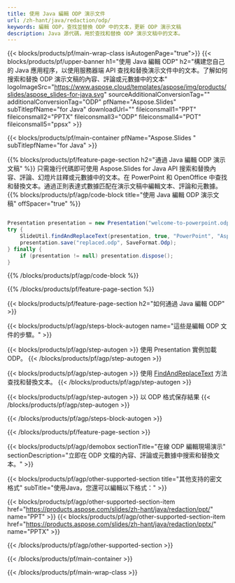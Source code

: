 ```yaml
---
title: 使用 Java 編輯 ODP 演示文件
url: /zh-hant/java/redaction/odp/
keywords: 編輯 ODP，查找並替換 ODP 中的文本，更新 ODP 演示文稿
description: Java 源代碼，用於查找和替換 ODP 演示文稿中的文本。
---
```


{{< blocks/products/pf/main-wrap-class isAutogenPage="true">}}
{{< blocks/products/pf/upper-banner h1="使用 Java 編輯 ODP" h2="構建您自己的 Java 應用程序，以使用服務器端 API 查找和替換演示文件中的文本。了解如何搜索和替換 ODP 演示文稿的內容、評論或元數據中的文本" logoImageSrc="https://www.aspose.cloud/templates/aspose/img/products/slides/aspose_slides-for-java.svg" sourceAdditionalConversionTag="" additionalConversionTag="ODP" pfName="Aspose.Slides" subTitlepfName="for Java" downloadUrl="" fileiconsmall1="PPT" fileiconsmall2="PPTX" fileiconsmall3="ODP" fileiconsmall4="POT" fileiconsmall5="ppsx" >}}

{{< blocks/products/pf/main-container pfName="Aspose.Slides " subTitlepfName="for Java" >}}

{{% blocks/products/pf/feature-page-section  h2="通過 Java 編輯 ODP 演示文稿" %}}
只需幾行代碼即可使用 Aspose.Slides for Java API 搜索和替換內容、評論、幻燈片註釋或元數據中的文本。在 PowerPoint 和 OpenOffice 中查找和替換文本。通過正則表達式數據匹配在演示文稿中編輯文本、評論和元數據。
{{% blocks/products/pf/agp/code-block title="使用 Java 編輯 ODP 演示文稿" offSpacer="true" %}}

```java

Presentation presentation = new Presentation("welcome-to-powerpoint.odp");
try {
    SlideUtil.findAndReplaceText(presentation, true, "PowerPoint", "Aspose.Slides", null);
    presentation.save("replaced.odp", SaveFormat.Odp);
} finally {
    if (presentation != null) presentation.dispose();
}
```

{{% /blocks/products/pf/agp/code-block %}}

{{% /blocks/products/pf/feature-page-section %}}

{{< blocks/products/pf/feature-page-section  h2="如何通過 Java 編輯 ODP" >}}

{{< blocks/products/pf/agp/steps-block-autogen name="這些是編輯 ODP 文件的步驟。" >}}

{{< blocks/products/pf/agp/step-autogen >}}
使用 Presentation 實例加載 ODP。
{{< /blocks/products/pf/agp/step-autogen >}}

{{< blocks/products/pf/agp/step-autogen >}}
使用 [FindAndReplaceText](https://reference.aspose.com/slides/java/com.aspose.slides/slideutil/#findAndReplaceText-com.aspose.slides.IPresentation-boolean-java.lang.String-java.lang.String-) 方法查找和替換文本。
{{< /blocks/products/pf/agp/step-autogen >}}

{{< blocks/products/pf/agp/step-autogen >}}
以 ODP 格式保存結果
{{< /blocks/products/pf/agp/step-autogen >}}

{{< /blocks/products/pf/agp/steps-block-autogen >}}

{{< /blocks/products/pf/feature-page-section >}}

{{< blocks/products/pf/agp/demobox sectionTitle="在線 ODP 編輯現場演示" sectionDescription="立即在 ODP 文檔的內容、評論或元數據中搜索和替換文本。" >}}

{{< blocks/products/pf/agp/other-supported-section title="其他支持的密文格式" subTitle="使用Java，您還可以編輯以下格式：" >}}

{{< blocks/products/pf/agp/other-supported-section-item href="https://products.aspose.com/slides/zh-hant/java/redaction/ppt/" name="PPT" >}}
{{< blocks/products/pf/agp/other-supported-section-item href="https://products.aspose.com/slides/zh-hant/java/redaction/pptx/" name="PPTX" >}}


{{< /blocks/products/pf/agp/other-supported-section >}}

{{< /blocks/products/pf/main-container >}}
    
{{< /blocks/products/pf/main-wrap-class >}}